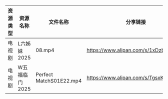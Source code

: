 | 资源类型 | 资源名称      | 文件名称                    | 分享链接                                 | 更新时间                |
| ---- | --------- | ----------------------- | ------------------------------------ | ------------------- |
| 电视剧  | L六姊妹2025  | 08.mp4                  | https://www.alipan.com/s/1xDzboeXGWy | 2025-02-06 13:05:56 |
| 电视剧  | W五福临门2025 | Perfect MatchS01E22.mp4 | https://www.alipan.com/s/TgsxKagWFvt | 2025-02-06 08:06:41 |
